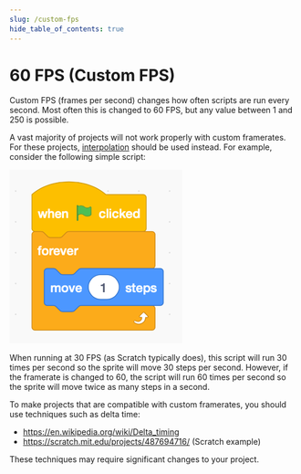 ```yaml
---
slug: /custom-fps
hide_table_of_contents: true
---
```


# 60 FPS (Custom FPS)

Custom FPS (frames per second) changes how often scripts are run every second. Most often this is changed to 60 FPS, but any value between 1 and 250 is possible.

A vast majority of projects will not work properly with custom framerates. For these projects, [interpolation](interpolation) should be used instead. For example, consider the following simple script:

![When flag clicked, forever move 1 step](./forever-move-1-step.png)

When running at 30 FPS (as Scratch typically does), this script will run 30 times per second so the sprite will move 30 steps per second. However, if the framerate is changed to 60, the script will run 60 times per second so the sprite will move twice as many steps in a second.

To make projects that are compatible with custom framerates, you should use techniques such as delta time:

 - https://en.wikipedia.org/wiki/Delta_timing
 - https://scratch.mit.edu/projects/487694716/ (Scratch example)

These techniques may require significant changes to your project.
